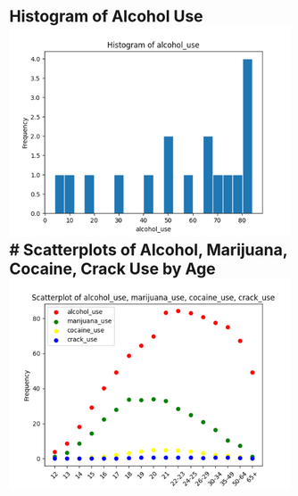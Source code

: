 # Histogram of Alcohol Use![Figure](Histogram.png)# Scatterplots of Alcohol, Marijuana, Cocaine, Crack Use by Age![Figure](Scatterplot.png)